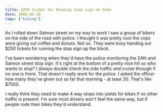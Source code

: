 ```yaml
---
title: $250 ticket for blowing stop sign on bike
date: 2006-05-10
tags: ["biking"]
---
```

As I rolled down Salmon street on my way to work I saw a group of bikers on the side of the road with police.  I thought it was pretty cool the cops were giving out coffee and donuts.  Not so.  They were busy handing out $250 tickets for running the stop sign up the block.

I've been wondering when they'd have the police monitoring the 24th and Salmon street stop sign.  It's right at the bottom of a pretty nice hill so who wants to stop?  I always double check the side traffic and cruise through if no one is there.  That doesn't really work for the police.  I asked the officer how many they've given out so far that morning - at least 30.  That's like $7500.

I really think they need to make 4 way stops into yields for bikes if no other traffic is present.  I'm sure most drivers won't feel the same way, but if people rode their bikes they'd understand.
